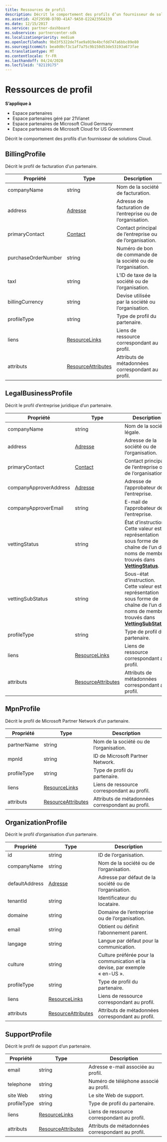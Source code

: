 ```yaml
---
title: Ressources de profil
description: Décrit le comportement des profils d’un fournisseur de solutions Cloud.
ms.assetid: 42F2959B-D70D-41A7-9A50-E22A2356A339
ms.date: 12/15/2017
ms.service: partner-dashboard
ms.subservice: partnercenter-sdk
ms.localizationpriority: medium
ms.openlocfilehash: 9bd3f5322de7fae9a919e4bcfdd747a6bbc89e80
ms.sourcegitcommit: bea0d0cf3c1af7a75c9b150d53de53193a673fae
ms.translationtype: MT
ms.contentlocale: fr-FR
ms.lasthandoff: 04/24/2020
ms.locfileid: "82119175"
---
```

# <a name="profile-resources"></a>Ressources de profil

**S’applique à**

- Espace partenaires
- Espace partenaires géré par 21Vianet
- Espace partenaires de Microsoft Cloud Germany
- Espace partenaires de Microsoft Cloud for US Government

Décrit le comportement des profils d’un fournisseur de solutions Cloud.

## <a name="billingprofile"></a>BillingProfile

Décrit le profil de facturation d’un partenaire.

| Propriété            | Type                                                           | Description                                                 |
|---------------------|----------------------------------------------------------------|-------------------------------------------------------------|
| companyName         | string                                                         | Nom de la société de facturation.                                   |
| address             | [Adresse](utility-resources.md#address)                       | Adresse de facturation de l’entreprise ou de l’organisation. |
| primaryContact      | [Contact](utility-resources.md#contact)                       | Contact principal de l’entreprise ou de l’organisation.        |
| purchaseOrderNumber | string                                                         | Numéro de bon de commande de la société ou de l’organisation.        |
| taxI               | string                                                         | L’ID de taxe de la société ou de l’organisation.                       |
| billingCurrency     | string                                                         | Devise utilisée par la société ou l’organisation.           |
| profileType         | string                                                         | Type de profil du partenaire.                                   |
| liens               | [ResourceLinks](utility-resources.md#resourcelinks)           | Liens de ressource correspondant au profil.            |
| attributs          | [ResourceAttributes](utility-resources.md#resourceattributes) | Attributs de métadonnées correspondant au profil.       |

## <a name="legalbusinessprofile"></a>LegalBusinessProfile

Décrit le profil d’entreprise juridique d’un partenaire.

| Propriété               | Type                                                           | Description                                                                                                                                                          |
|------------------------|----------------------------------------------------------------|----------------------------------------------------------------------------------------------------------------------------------------------------------------------|
| companyName            | string                                                         | Nom de la société légale.                                                                                                                                              |
| address                | [Adresse](utility-resources.md#address)                       | Adresse de la société ou de l’organisation.                                                                                                                          |
| primaryContact         | [Contact](utility-resources.md#contact)                       | Contact principal de l’entreprise ou de l’organisation.                                                                                                                 |
| companyApproverAddress | [Adresse](utility-resources.md#address)                       | Adresse de l’approbateur de l’entreprise.                                                                                                                                        |
| companyApproverEmail   | string                                                         | E-mail de l’approbateur de l’entreprise.                                                                                                                                          |
| vettingStatus          | string                                                         | État d’instruction. Cette valeur est la représentation sous forme de chaîne de l’un des noms de membres trouvés dans [**VettingStatus**](https://docs.microsoft.com/dotnet/api/microsoft.store.partnercenter.models.partners.vettingstatus).           |
| vettingSubStatus       | string                                                         | Sous-état d’instruction. Cette valeur est la représentation sous forme de chaîne de l’un des noms de membres trouvés dans [**VettingSubStatus**](https://docs.microsoft.com/dotnet/api/microsoft.store.partnercenter.models.partners.vettingsubstatus). |
| profileType            | string                                                         | Type de profil du partenaire.                                                                                                                                            |
| liens                  | [ResourceLinks](utility-resources.md#resourcelinks)           | Liens de ressource correspondant au profil.                                                                                                                     |
| attributs             | [ResourceAttributes](utility-resources.md#resourceattributes) | Attributs de métadonnées correspondant au profil.                                                                                                                |

## <a name="mpnprofile"></a>MpnProfile

Décrit le profil de Microsoft Partner Network d’un partenaire.

| Propriété    | Type                                                           | Description                                           |
|-------------|----------------------------------------------------------------|-------------------------------------------------------|
| partnerName | string                                                         | Nom de la société ou de l’organisation.                     |
| mpnId       | string                                                         | ID de Microsoft Partner Network.                     |
| profileType | string                                                         | Type de profil du partenaire.                             |
| liens       | [ResourceLinks](utility-resources.md#resourcelinks)           | Liens de ressource correspondant au profil.      |
| attributs  | [ResourceAttributes](utility-resources.md#resourceattributes) | Attributs de métadonnées correspondant au profil. |

## <a name="organizationprofile"></a>OrganizationProfile

Décrit le profil d’organisation d’un partenaire.

| Propriété       | Type                                                           | Description                                                            |
|----------------|----------------------------------------------------------------|------------------------------------------------------------------------|
| id             | string                                                         | ID de l’organisation.                                                 |
| companyName    | string                                                         | Nom de la société ou de l’organisation.                               |
| defaultAddress | [Adresse](utility-resources.md#address)                       | Adresse par défaut de la société ou de l’organisation.                    |
| tenantId       | string                                                         | Identificateur du locataire.                                                 |
| domaine         | string                                                         | Domaine de l’entreprise ou de l’organisation.                                  |
| email          | string                                                         | Obtient ou définit l’abonnement parent.                                  |
| langage       | string                                                         | Langue par défaut pour la communication.                              |
| culture        | string                                                         | Culture préférée pour la communication et la devise, par exemple « en-US ». |
| profileType    | string                                                         | Type de profil du partenaire.                                              |
| liens          | [ResourceLinks](utility-resources.md#resourcelinks)           | Liens de ressource correspondant au profil.                       |
| attributs     | [ResourceAttributes](utility-resources.md#resourceattributes) | Attributs de métadonnées correspondant au profil.                  |

## <a name="supportprofile"></a>SupportProfile

Décrit le profil de support d’un partenaire.

| Propriété    | Type                                                           | Description                                           |
|-------------|----------------------------------------------------------------|-------------------------------------------------------|
| email       | string                                                         | Adresse e-mail associée au profil.        |
| telephone   | string                                                         | Numéro de téléphone associé au profil.         |
| site Web     | string                                                         | Le site Web de support.                                  |
| profileType | string                                                         | Type de profil du partenaire.                             |
| liens       | [ResourceLinks](utility-resources.md#resourcelinks)           | Liens de ressource correspondant au profil.      |
| attributs  | [ResourceAttributes](utility-resources.md#resourceattributes) | Attributs de métadonnées correspondant au profil. |

